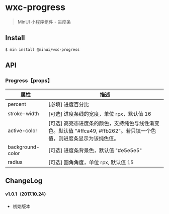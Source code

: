 # wxc-progress

> MinUI 小程序组件 - 进度条

## Install

``` bash
$ min install @minui/wxc-progress
```

## API

### Progress【props】

| 属性 | 描述 |
| --- | --- |
| percent | [必填] 进度百分比 |
| stroke-width | [可选] 进度条线的宽度，单位 rpx，默认值 16 |
| active-color | [可选] 高亮态进度条的颜色，支持纯色与线性渐变色。默认值 "#ffca49, #ffb262"。若只填一个色值，则进度条显示为该纯色值。 |
| background-color | [可选] 进度条背景色，默认值 "#e5e5e5" |
| radius | [可选] 圆角角度，单位 rpx, 默认值 15|

##  ChangeLog

#### v1.0.1（2017.10.24）

- 初始版本

